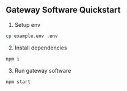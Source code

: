
## Gateway Software Quickstart

1. Setup env

```sh
cp example.env .env
```

2. Install dependencies

```sh
npm i
```

3. Run gateway software

```sh
npm start
```